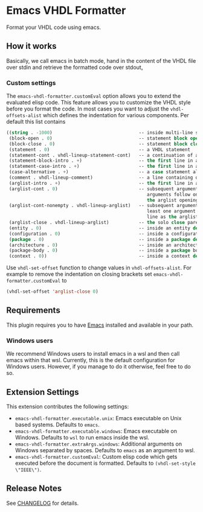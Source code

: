 # Emacs VHDL Formatter

Format your VHDL code using emacs.

## How it works

Basically, we call emacs in batch mode, hand in the content of the VHDL file
over stdin and retrieve the formatted code over stdout[.](..md)

### Custom settings

The `emacs-vhdl-formatter.customEval` option allows you to extend the evaluated
elisp code. This feature allows you to customize the VHDL style before you
format the code. In most cases you want to adjust the `vhdl-offsets-alist` which
defines the indentation for various components. Per default this list contains

```lisp
((string . -1000)                                -- inside multi-line string
 (block-open . 0)                                -- statement block open
 (block-close . 0)                               -- statement block close
 (statement . 0)                                 -- a VHDL statement
 (statement-cont . vhdl-lineup-statement-cont)   -- a continuation of a VHDL statement
 (statement-block-intro . +)                     -- the first line in a new statement block
 (statement-case-intro . +)                      -- the first line in a case alternative block
 (case-alternative . +)                          -- a case statement alternative clause
 (comment . vhdl-lineup-comment)                 -- a line containing only a comment
 (arglist-intro . +)                             -- the first line in an argument list
 (arglist-cont . 0)                              -- subsequent argument list lines when no
                                                    arguments follow on the same line as
                                                    the arglist opening paren
 (arglist-cont-nonempty . vhdl-lineup-arglist)   -- subsequent argument list lines when at
                                                    least one argument follows on the same
                                                    line as the arglist opening paren
 (arglist-close . vhdl-lineup-arglist)           -- the solo close paren of an argument list
 (entity . 0)                                    -- inside an entity declaration
 (configuration . 0)                             -- inside a configuration declaration
 (package . 0)                                   -- inside a package declaration
 (architecture . 0)                              -- inside an architecture body
 (package-body . 0)                              -- inside a package body
 (context . 0))                                  -- inside a context declaration
```

Use `vhdl-set-offset` function to change values in `vhdl-offsets-alist`. For
example to remove the indentation on closing brackets set
`emacs-vhdl-formatter.customEval` to

```lisp
(vhdl-set-offset 'arglist-close 0)
```

## Requirements

This plugin requires you to have [Emacs](https://www.gnu.org/software/emacs/)
installed and available in your path.

### Windows users

We recommend Windows users to install emacs in a wsl and then call emacs within
that wsl. Currently, this is the default configuration for Windows users.
However, if you manage to do it otherwise, feel free to do so.

## Extension Settings

This extension contributes the following settings:

- `emacs-vhdl-formatter.executable.unix`: Emacs executable on Unix based
  systems. Defaults to `emacs`.
- `emacs-vhdl-formatter.executable.windows`: Emacs executable on Windows.
  Defaults to `wsl` to run emacs inside the wsl.
- `emacs-vhdl-formatter.extraArgs.windows`: Additional arguments on Windows
  separated by spaces. Defaults to `emacs` as an argument to wsl.
- `emacs-vhdl-formatter.customEval`: Custom elisp code which gets executed
  before the document is formatted. Defaults to `(vhdl-set-style \"IEEE\")`.

## Release Notes

See [CHANGELOG](CHANGELOG.md) for details.
